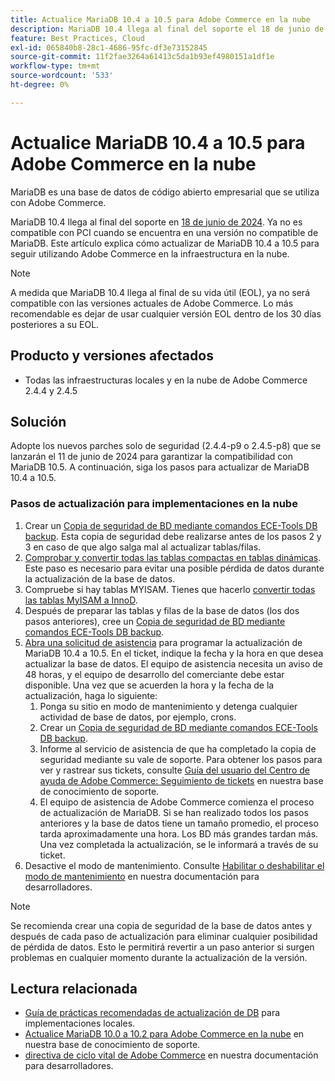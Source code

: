 ```yaml
---
title: Actualice MariaDB 10.4 a 10.5 para Adobe Commerce en la nube
description: MariaDB 10.4 llega al final del soporte el 18 de junio de 2024. Este artículo explica cómo actualizar MariaDB de 10.4 a 10.5 para seguir utilizando Adobe Commerce en la infraestructura en la nube.
feature: Best Practices, Cloud
exl-id: 065840b8-28c1-4686-95fc-df3e73152845
source-git-commit: 11f2fae3264a61413c5da1b93ef4980151a1df1e
workflow-type: tm+mt
source-wordcount: '533'
ht-degree: 0%

---
```


# Actualice MariaDB 10.4 a 10.5 para Adobe Commerce en la nube

MariaDB es una base de datos de código abierto empresarial que se utiliza con Adobe Commerce.

MariaDB 10.4 llega al final del soporte en [18 de junio de 2024](https://endoflife.date/mariadb). Ya no es compatible con PCI cuando se encuentra en una versión no compatible de MariaDB. Este artículo explica cómo actualizar de MariaDB 10.4 a 10.5 para seguir utilizando Adobe Commerce en la infraestructura en la nube.

>[!NOTE]
>
>A medida que MariaDB 10.4 llega al final de su vida útil (EOL), ya no será compatible con las versiones actuales de Adobe Commerce. Lo más recomendable es dejar de usar cualquier versión EOL dentro de los 30 días posteriores a su EOL.

## Producto y versiones afectados

* Todas las infraestructuras locales y en la nube de Adobe Commerce 2.4.4 y 2.4.5

## Solución

Adopte los nuevos parches solo de seguridad (2.4.4-p9 o 2.4.5-p8) que se lanzarán el 11 de junio de 2024 para garantizar la compatibilidad con MariaDB 10.5. A continuación, siga los pasos para actualizar de MariaDB 10.4 a 10.5.

### Pasos de actualización para implementaciones en la nube

1. Crear un [Copia de seguridad de BD mediante comandos ECE-Tools DB backup](https://experienceleague.adobe.com/en/docs/commerce-cloud-service/user-guide/develop/storage/snapshots). Esta copia de seguridad debe realizarse antes de los pasos 2 y 3 en caso de que algo salga mal al actualizar tablas/filas.
1. [Comprobar y convertir todas las tablas compactas en tablas dinámicas](https://experienceleague.adobe.com/en/docs/commerce-operations/implementation-playbook/best-practices/maintenance/mariadb-upgrade). Este paso es necesario para evitar una posible pérdida de datos durante la actualización de la base de datos.
1. Compruebe si hay tablas MYISAM. Tienes que hacerlo [convertir todas las tablas MyISAM a InnoD](https://experienceleague.adobe.com/en/docs/commerce-operations/implementation-playbook/best-practices/planning/database-on-cloud).
1. Después de preparar las tablas y filas de la base de datos (los dos pasos anteriores), cree un [Copia de seguridad de BD mediante comandos ECE-Tools DB backup](https://experienceleague.adobe.com/en/docs/commerce-cloud-service/user-guide/develop/storage/snapshots).
1. [Abra una solicitud de asistencia](/help/help-center-guide/help-center/magento-help-center-user-guide.md#submit-ticket) para programar la actualización de MariaDB 10.4 a 10.5. En el ticket, indique la fecha y la hora en que desea actualizar la base de datos. El equipo de asistencia necesita un aviso de 48 horas, y el equipo de desarrollo del comerciante debe estar disponible. Una vez que se acuerden la hora y la fecha de la actualización, haga lo siguiente:
   1. Ponga su sitio en modo de mantenimiento y detenga cualquier actividad de base de datos, por ejemplo, crons.
   1. Crear un [Copia de seguridad de BD mediante comandos ECE-Tools DB backup](https://experienceleague.adobe.com/en/docs/commerce-cloud-service/user-guide/develop/storage/snapshots).
   1. Informe al servicio de asistencia de que ha completado la copia de seguridad mediante su vale de soporte. Para obtener los pasos para ver y rastrear sus tickets, consulte [Guía del usuario del Centro de ayuda de Adobe Commerce: Seguimiento de tickets](/help/help-center-guide/help-center/magento-help-center-user-guide.md#track-tickets) en nuestra base de conocimiento de soporte.
   1. El equipo de asistencia de Adobe Commerce comienza el proceso de actualización de MariaDB. Si se han realizado todos los pasos anteriores y la base de datos tiene un tamaño promedio, el proceso tarda aproximadamente una hora. Los BD más grandes tardan más. Una vez completada la actualización, se le informará a través de su ticket.
1. Desactive el modo de mantenimiento. Consulte [Habilitar o deshabilitar el modo de mantenimiento](https://experienceleague.adobe.com/en/docs/commerce-operations/installation-guide/tutorials/maintenance-mode) en nuestra documentación para desarrolladores.

>[!NOTE]
>
>Se recomienda crear una copia de seguridad de la base de datos antes y después de cada paso de actualización para eliminar cualquier posibilidad de pérdida de datos. Esto le permitirá revertir a un paso anterior si surgen problemas en cualquier momento durante la actualización de la versión.

## Lectura relacionada

* [Guía de prácticas recomendadas de actualización de DB](https://experienceleague.adobe.com/en/docs/commerce-operations/upgrade-guide/prepare/prerequisites) para implementaciones locales.
* [Actualice MariaDB 10.0 a 10.2 para Adobe Commerce en la nube](https://experienceleague.adobe.com/en/docs/commerce-knowledge-base/kb/how-to/upgrade-mariadb-10-0-to-10-2-for-magento-commerce-cloud) en nuestra base de conocimiento de soporte.
* [directiva de ciclo vital de Adobe Commerce](https://experienceleague.adobe.com/en/docs/commerce-operations/release/planning/lifecycle-policy) en nuestra documentación para desarrolladores.
